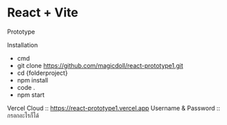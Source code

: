 # React + Vite
Prototype

Installation
- cmd
- git clone https://github.com/magicdoll/react-prototype1.git
- cd {folderproject}
- npm install
- code .
- npm start



Vercel Cloud :: https://react-prototype1.vercel.app
Username & Password :: กรอกอะไรก็ได้
